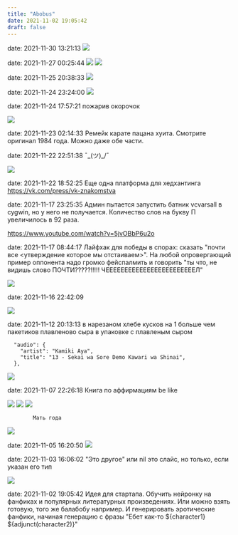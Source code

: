 ```yaml
---
title: "Abobus"
date: 2021-11-02 19:05:42
draft: false
---
```


date: 2021-11-30 13:21:13
![](/img/vk/dgbYjWgmS7w.jpg)

date: 2021-11-27 00:25:44
![](/img/vk/F_VEsB37n0o.jpg)
![](/img/vk/psxatbKJ5KQ.jpg)

date: 2021-11-25 20:38:33
![](/img/vk/6NcuzD22PCE.jpg)

date: 2021-11-24 23:24:00
![](/img/vk/VhxxkikLuuE.jpg)

date: 2021-11-24 17:57:21
пожарив окорочок

![](/img/vk/p1wf1uKuzu8.jpg)

date: 2021-11-23 02:14:33
Ремейк карате пацана хуита. Смотрите оригинал 1984 года. Можно даже обе части.

date: 2021-11-22 22:51:38
¯\_(ツ)_/¯

![](/img/vk/Xe0RbyALSFw.jpg)

date: 2021-11-22 18:52:25
Еще одна платформа для хедхантинга
https://vk.com/press/vk-znakomstva

date: 2021-11-17 23:25:35
Админ пытается запустить батник vcvarsall в cygwin, но у него не получается. Количество слов на букву П увеличилось в 92 раза.

https://www.youtube.com/watch?v=5jvOBbP6u2o

date: 2021-11-17 08:44:17
Лайфхак для победы в спорах: сказать "почти все <утверждение которое мы отстаиваем>". На любой опровергающий пример оппонента надо громко фейспалмить и говорить "ты что, не видишь слово ПОЧТИ?????!!!!! ЧЕЕЕЕЕЕЕЕЕЕЕЕЕЕЕЕЕЕЕЕЕЕЕЕЛ"

![](/img/vk/2Q80190BL_s.jpg)

date: 2021-11-16 22:42:09

![](/img/vk/pg8WIdkpQYU.jpg)

date: 2021-11-12 20:13:13
в нарезаном хлебе кусков на 1 больше чем пакетиков плавленово сыра в упаковке с плавленым сыром

      "audio": {
        "artist": "Kamiki Aya",
        "title": "13 - Sekai wa Sore Demo Kawari wa Shinai",
      },
![](/img/vk/doc2000053095_617774707)

date: 2021-11-07 22:26:18
Книга по аффирмациям be like

![](/img/vk/wAV2mT-xnnU.jpg)
![](/img/vk/g19cxFXD2PE.jpg)
![](/img/vk/knaDQ6eGbcw.jpg)

            Мать года
![](/img/vk/oNnpA7nw1n4.jpg)

date: 2021-11-05 16:20:50
![](/img/vk/zf84_uxuuwI.jpg)

date: 2021-11-03 16:06:02
"Это другое" или nil это слайс, но только, если указан его тип

![](/img/vk/BjKF0FecTX8.jpg)

date: 2021-11-02 19:05:42
Идея для стартапа. Обучить нейронку на фанфиках и популярных литературных произведениях. Или можно взять готовую, того же балабобу например. И генерировать эротические фанфики, начиная генерацию с фразы "Ебет как-то ${character1} ${adjunct(character2)}"
